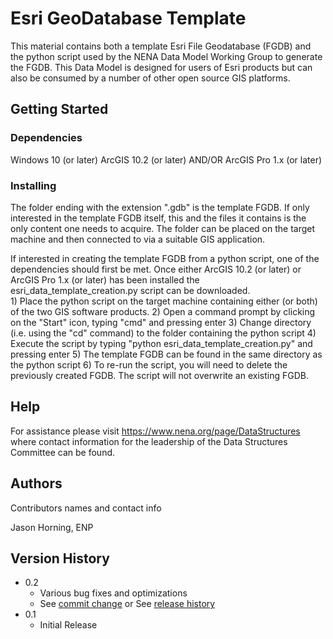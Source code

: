# Esri GeoDatabase Template

This material contains both a template Esri File Geodatabase (FGDB) and the python script
used by the NENA Data Model Working Group to generate the FGDB. This Data Model is designed 
for users of Esri products but can also be consumed by a number of other open source GIS 
platforms.

## Getting Started

### Dependencies

Windows 10 (or later)
ArcGIS 10.2 (or later) AND/OR ArcGIS Pro 1.x (or later)

### Installing

The folder ending with the extension ".gdb" is the template FGDB. If only interested in the template 
FGDB itself, this and the files it contains is the only content one needs to acquire. The folder can 
be placed on the target machine and then connected to via a suitable GIS application.

If interested in creating the template FGDB from a python script, one of the dependencies should 
first be met.  Once either ArcGIS 10.2 (or later) or ArcGIS Pro 1.x (or later) has been installed
the esri_data_template_creation.py script can be downloaded.  
	1) Place the python script on the target machine containing either (or both) of the two GIS software 
	   products.
	2) Open a command prompt by clicking on the "Start" icon, typing "cmd" and pressing enter
	3) Change directory (i.e. using the "cd" command) to the folder containing the python script
	4) Execute the script by typing "python esri_data_template_creation.py" and pressing enter
	5) The template FGDB can be found in the same directory as the python script
	6) To re-run the script, you will need to delete the previously created FGDB.  The script will not
		overwrite an existing FGDB.

## Help

For assistance please visit https://www.nena.org/page/DataStructures where contact information for the
leadership of the Data Structures Committee can be found.  

## Authors

Contributors names and contact info

Jason Horning, ENP

## Version History

* 0.2
    * Various bug fixes and optimizations
    * See [commit change]() or See [release history]()
* 0.1
    * Initial Release